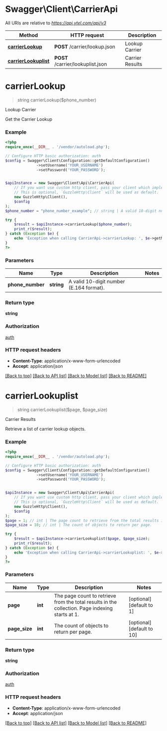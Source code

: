 # Swagger\Client\CarrierApi

All URIs are relative to *https://api.ytel.com/api/v3*

Method | HTTP request | Description
------------- | ------------- | -------------
[**carrierLookup**](CarrierApi.md#carrierLookup) | **POST** /carrier/lookup.json | Lookup Carrier
[**carrierLookuplist**](CarrierApi.md#carrierLookuplist) | **POST** /carrier/lookuplist.json | Carrier Results


# **carrierLookup**
> string carrierLookup($phone_number)

Lookup Carrier

Get the Carrier Lookup

### Example
```php
<?php
require_once(__DIR__ . '/vendor/autoload.php');

// Configure HTTP basic authorization: auth
$config = Swagger\Client\Configuration::getDefaultConfiguration()
              ->setUsername('YOUR_USERNAME')
              ->setPassword('YOUR_PASSWORD');


$apiInstance = new Swagger\Client\Api\CarrierApi(
    // If you want use custom http client, pass your client which implements `GuzzleHttp\ClientInterface`.
    // This is optional, `GuzzleHttp\Client` will be used as default.
    new GuzzleHttp\Client(),
    $config
);
$phone_number = "phone_number_example"; // string | A valid 10-digit number (E.164 format).

try {
    $result = $apiInstance->carrierLookup($phone_number);
    print_r($result);
} catch (Exception $e) {
    echo 'Exception when calling CarrierApi->carrierLookup: ', $e->getMessage(), PHP_EOL;
}
?>
```

### Parameters

Name | Type | Description  | Notes
------------- | ------------- | ------------- | -------------
 **phone_number** | **string**| A valid 10-digit number (E.164 format). |

### Return type

**string**

### Authorization

[auth](../../README.md#auth)

### HTTP request headers

 - **Content-Type**: application/x-www-form-urlencoded
 - **Accept**: application/json

[[Back to top]](#) [[Back to API list]](../../README.md#documentation-for-api-endpoints) [[Back to Model list]](../../README.md#documentation-for-models) [[Back to README]](../../README.md)

# **carrierLookuplist**
> string carrierLookuplist($page, $page_size)

Carrier Results

Retrieve a list of carrier lookup objects.

### Example
```php
<?php
require_once(__DIR__ . '/vendor/autoload.php');

// Configure HTTP basic authorization: auth
$config = Swagger\Client\Configuration::getDefaultConfiguration()
              ->setUsername('YOUR_USERNAME')
              ->setPassword('YOUR_PASSWORD');


$apiInstance = new Swagger\Client\Api\CarrierApi(
    // If you want use custom http client, pass your client which implements `GuzzleHttp\ClientInterface`.
    // This is optional, `GuzzleHttp\Client` will be used as default.
    new GuzzleHttp\Client(),
    $config
);
$page = 1; // int | The page count to retrieve from the total results in the collection. Page indexing starts at 1.
$page_size = 10; // int | The count of objects to return per page.

try {
    $result = $apiInstance->carrierLookuplist($page, $page_size);
    print_r($result);
} catch (Exception $e) {
    echo 'Exception when calling CarrierApi->carrierLookuplist: ', $e->getMessage(), PHP_EOL;
}
?>
```

### Parameters

Name | Type | Description  | Notes
------------- | ------------- | ------------- | -------------
 **page** | **int**| The page count to retrieve from the total results in the collection. Page indexing starts at 1. | [optional] [default to 1]
 **page_size** | **int**| The count of objects to return per page. | [optional] [default to 10]

### Return type

**string**

### Authorization

[auth](../../README.md#auth)

### HTTP request headers

 - **Content-Type**: application/x-www-form-urlencoded
 - **Accept**: application/json

[[Back to top]](#) [[Back to API list]](../../README.md#documentation-for-api-endpoints) [[Back to Model list]](../../README.md#documentation-for-models) [[Back to README]](../../README.md)

